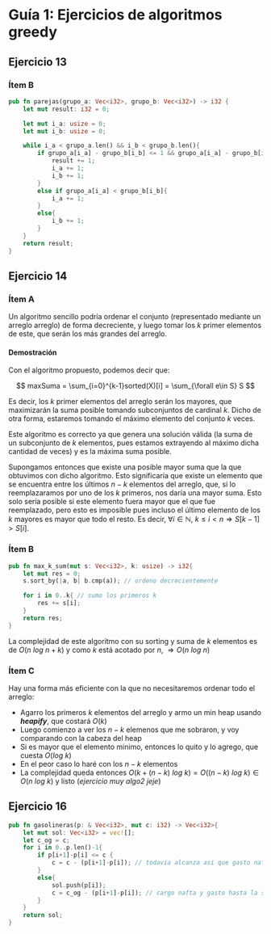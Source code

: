 # Guía 1: Ejercicios de algoritmos greedy

## Ejercicio 13

### Ítem B

```rust
pub fn parejas(grupo_a: Vec<i32>, grupo_b: Vec<i32>) -> i32 {
    let mut result: i32 = 0;

    let mut i_a: usize = 0;
    let mut i_b: usize = 0;

    while i_a < grupo_a.len() && i_b < grupo_b.len(){
        if grupo_a[i_a] - grupo_b[i_b] <= 1 && grupo_a[i_a] - grupo_b[i_b] >= - 1{
            result += 1;
            i_a += 1;
            i_b += 1;
        }
        else if grupo_a[i_a] < grupo_b[i_b]{
            i_a += 1;
        }
        else{
            i_b += 1;
        }
    }
    return result;
}
```

## Ejercicio 14

### Ítem A

Un algoritmo sencillo podría ordenar el conjunto (representado mediante un arreglo arreglo) de forma decreciente, y luego tomar los $k$ primer elementos de este, que serán los más grandes del arreglo.  

#### Demostración

Con el algoritmo propuesto, podemos decir que:

$$
maxSuma = \sum_{i=0}^{k-1}sorted(X)[i] = \sum_{\forall e\in S} S
$$

Es decir, los $k$ primer elementos del arreglo serán los mayores, que maximizarán la suma posible tomando subconjuntos de cardinal $k$. Dicho de otra forma, estaremos tomando el máximo elemento del conjunto $k$ veces.  

Este algoritmo es correcto ya que genera una solución válida (la suma de un subconjunto de $k$ elementos, pues estamos extrayendo al máximo dicha cantidad de veces) y es la máxima suma posible.   

Supongamos entonces que existe una posible mayor suma que la que obtuvimos con dicho algoritmo. Esto significaría que existe un elemento que se encuentra entre los últimos $n-k$ elementos del arreglo, que, si lo reemplazaramos por uno de los $k$ primeros, nos daría una mayor suma. Esto solo sería posible si este elemento fuera mayor que el que fue reemplazado, pero esto es imposible pues incluso el último elemento de los $k$ mayores es mayor que todo el resto. Es decir, $\forall i\in \mathbb{N},\ k \leq i < n \Rightarrow S[k-1] > S[i]$.

### Ítem B

```rust
pub fn max_k_sum(mut s: Vec<i32>, k: usize) -> i32{
    let mut res = 0;
    s.sort_by(|a, b| b.cmp(a)); // ordeno decrecientemente

    for i in 0..k{ // sumo los primeros k
        res += s[i];
    }
    return res;
}
```

La complejidad de este algoritmo con su sorting y suma de $k$ elementos es de $O(n\ log\ n + k)$ y como $k$ está acotado por $n$, $\Rightarrow O(n\ log\ n)$

### Ítem C

Hay una forma más eficiente con la que no necesitaremos ordenar todo el arreglo:

- Agarro los primeros $k$ elementos del arreglo y armo un min heap usando **_heapify_**, que costará $O(k)$
- Luego comienzo a ver los $n-k$ elemenos que me sobraron, y voy comparando con la cabeza del heap
- Si es mayor que el elemento minimo, entonces lo quito y lo agrego, que cuesta $O(log\ k)$
- En el peor caso lo haré con los $n-k$ elementos
- La complejidad queda entonces $O(k + (n-k)\ log\ k) = O((n-k)\ log\ k) \in O(n\ log\ k)$ y listo (_ejercicio muy algo2 jeje_)


## Ejercicio 16

```rust
pub fn gasolineras(p: & Vec<i32>, mut c: i32) -> Vec<i32>{
    let mut sol: Vec<i32> = vec![];
    let c_og = c;
    for i in 0..p.len()-1{
        if p[i+1]-p[i] <= c {
            c = c - (p[i+1]-p[i]); // todavia alcanza asi que gasto nafta hasta sgte parada
        }
        else{
            sol.push(p[i]);
            c = c_og - (p[i+1]-p[i]); // cargo nafta y gasto hasta la sgte parada
        }
    }
    return sol;
}
```




